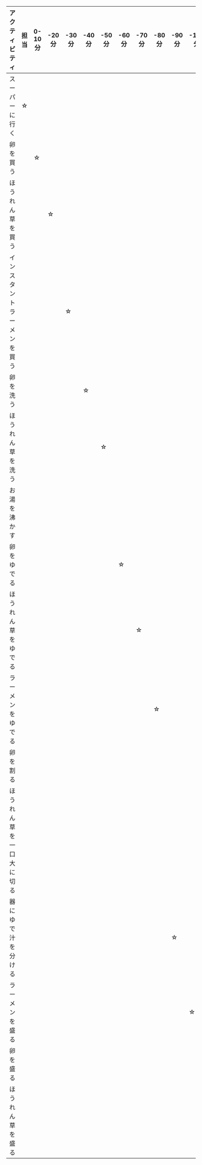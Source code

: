 |アクティビティ|担当|0-10分|-20分|-30分|-40分|-50分|-60分|-70分|-80分|-90分|-100分|-110分|-120分|
|-|-|-|-|-|-|-|-|-|-|-|-|-|-|
|スーパーに行く|☆|
|卵を買う||☆|
|ほうれん草を買う|||☆|
|インスタントラーメンを買う||||☆|
|卵を洗う|||||☆|
|ほうれん草を洗う||||||☆|
|お湯を沸かす|
|卵をゆでる|||||||☆|
|ほうれん草をゆでる||||||||☆|
|ラーメンをゆでる|||||||||☆|
|卵を割る|
|ほうれん草を一口大に切る|
|器にゆで汁を分ける||||||||||☆|
|ラーメンを盛る|||||||||||☆|
|卵を盛る||||||||||||☆|
|ほうれん草を盛る|||||||||||||☆|